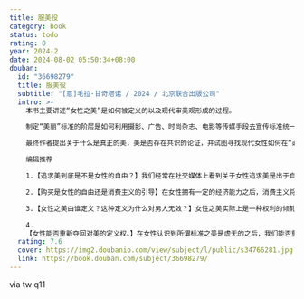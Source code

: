 ```yaml
---
title: 服美役
category: book
status: todo
rating: 0
year: 2024-2
date: 2024-08-02 05:50:34+08:00
douban:
  id: "36698279"
  title: 服美役
  subtitle: "[意]毛拉·甘奇塔诺 / 2024 / 北京联合出版公司"
  intro: >-
    本书主要讲述“女性之美”是如何被定义的以及现代审美观形成的过程。

    制定“美丽”标准的阶层是如何利用摄影、广告、时尚杂志、电影等传媒手段去宣传标准统一的美。又怎么样利用服装尺码、消费主义对女性实施隐性的“美役”压迫。在制定规则之后，他们又怎么利用女性的消费去完成资本和权利收割。

    最终作者提出关于什么是真正的美，美是否存在共识的论证，并试图寻找现代女性如何在“必须美”的社会规则下找到立身之策。

    编辑推荐

    1.【追求美到底是不是女性的自由？】我们经常在社交媒体上看到关于女性追求美是出于自愿还是被迫服美役的讨论，本书作者从现代对“美的定义”出发，讲述所谓现代女性之美是被控制和制造的。

    2.【购买是女性的自由还是消费主义的引导】在女性拥有一定的经济能力之后，消费主义将女性的自由限制于购买。将消费主义包装成女性自由的主要部分，实在是在引导女性掉入无数的消费陷阱，追求被男权社会认可的“美”，进而即满足了男性观看女性的需求，又让资本赚得盆满钵满。女性从中得到的只要焦虑和虚无。

    3.【女性之美由谁定义？这种定义为什么对男人无效？】女性之美实际上是一种权利的倾轧，男性拥有大量资本以及话语权，讲女性定义为被观看的他者。从而对女性进行塑造，利用媒体、电影、电视、杂志等多种渠道宣传所谓“女性之美”。而作为观看者的男性，是标准的制造者，不受其约束。

    4.
    【女性能否重新夺回对美的定义权。】在女性认识到所谓标准之美是虚无的之后，我们能否重新夺回对美的定义至关重要。美从来不应该是束缚女性的，它应该是一种更广大的，更自由和灵动的感受。
  rating: 7.6
  cover: https://img2.doubanio.com/view/subject/l/public/s34766281.jpg
  link: https://book.douban.com/subject/36698279/
---
```


via tw q11
